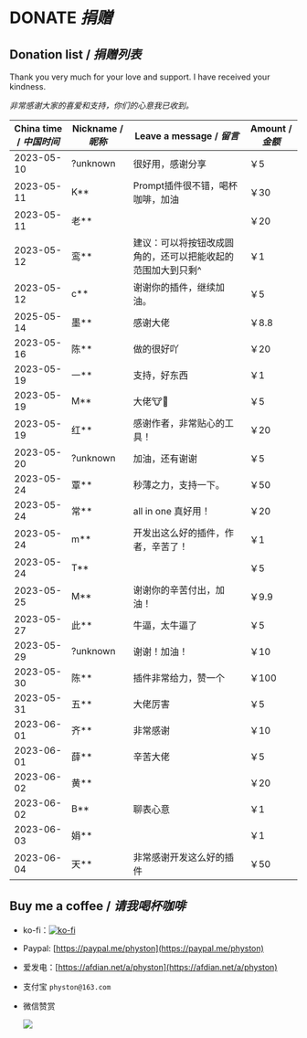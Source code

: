 # DONATE *捐赠*

## Donation list / *捐赠列表*

Thank you very much for your love and support. I have received your kindness.

*非常感谢大家的喜爱和支持，你们的心意我已收到。*

| China time / *中国时间* | Nickname / *昵称* | Leave a message / *留言*         | Amount / *金额* |
|---------------------|-----------------|--------------------------------|---------------|
| 2023-05-10          | ?unknown        | 很好用，感谢分享                       | ￥5            |
| 2023-05-11          | K**             | Prompt插件很不错，喝杯咖啡，加油            | ￥30           |
| 2023-05-11          | 老**             |                                | ￥20           |
| 2023-05-12          | 鸾**             | 建议：可以将按钮改成圆角的，还可以把能收起的范围加大到只剩^ | ￥1            |
| 2023-05-12          | c**             | 谢谢你的插件，继续加油。                   | ￥5            |
| 2025-05-14          | 墨**             | 感谢大佬                           | ￥8.8          |
| 2023-05-16          | 陈**             | 做的很好吖                          | ￥20           |
| 2023-05-19          | 一**             | 支持，好东西                         | ￥1            |
| 2023-05-19          | M**             | 大佬🐮🍺                         | ￥5            |
| 2023-05-19          | 红**             | 感谢作者，非常贴心的工具！                  | ￥20           |
| 2023-05-20          | ?unknown        | 加油，还有谢谢                        | ￥5            |
| 2023-05-24          | 覃**             | 秒薄之力，支持一下。                     | ￥50           |
| 2023-05-24          | 常**             | all in one 真好用！                | ￥20           |
| 2023-05-24          | m**             | 开发出这么好的插件，作者，辛苦了！              | ￥1            |
| 2023-05-24          | T**             |                                | ￥5            |
| 2023-05-25          | M**             | 谢谢你的辛苦付出，加油！                   | ￥9.9          |
| 2023-05-27          | 此**             | 牛逼，太牛逼了                        | ￥5            |
| 2023-05-29          | ?unknown        | 谢谢！加油！                         | ￥10           |
| 2023-05-30          | 陈**             | 插件非常给力，赞一个                     | ￥100          |
| 2023-05-31          | 五**             | 大佬厉害                           | ￥5            |
| 2023-06-01          | 齐**             | 非常感谢                           | ￥10           |
| 2023-06-01          | 薛**             | 辛苦大佬                           | ￥5            |
| 2023-06-02          | 黄**             |                                | ￥20           |
| 2023-06-02          | B**             | 聊表心意                           | ￥1            |
| 2023-06-03          | 娟**             |                                | ￥1            |
| 2023-06-04          | 天**             | 非常感谢开发这么好的插件                   | ￥50           |

## Buy me a coffee / *请我喝杯咖啡*

- ko-fi：[![ko-fi](https://ko-fi.com/img/githubbutton_sm.svg)](https://ko-fi.com/physton)
- Paypal: [https://paypal.me/physton](https://paypal.me/physton)


- 爱发电：[https://afdian.net/a/physton](https://afdian.net/a/physton)
- 支付宝 `physton@163.com`
- 微信赞赏

  ![](https://raw.githubusercontent.com/Physton/sd-webui-prompt-all-in-one-assets/main/images/donate-wechat.jpg)